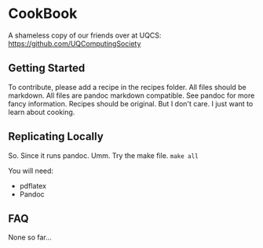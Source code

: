 # CookBook
A shameless copy of our friends over at UQCS: https://github.com/UQComputingSociety

## Getting Started

To contribute, please add a recipe in the recipes folder. All files should be markdown.
All files are pandoc markdown compatible. See pandoc for more fancy information. Recipes
should be original. But I don't care. I just want to learn about cooking.

## Replicating Locally

So. Since it runs pandoc. Umm. Try the make file. `make all`

You will need:

  - pdflatex
  - Pandoc

## FAQ

None so far...

